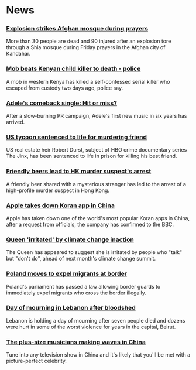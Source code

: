 # News
### [Explosion strikes Afghan mosque during prayers](https://www.bbc.com/news/world-asia-58925863)
More than 30 people are dead and 90 injured after an explosion tore through a Shia mosque during Friday prayers in the Afghan city of Kandahar.
### [Mob beats Kenyan child killer to death - police](https://www.bbc.com/news/world-africa-58923592)
A mob in western Kenya has killed a self-confessed serial killer who escaped from custody two days ago, police say.
### [Adele's comeback single: Hit or miss?](https://www.bbc.com/news/entertainment-arts-58910034)
After a slow-burning PR campaign, Adele's first new music in six years has arrived.
### [US tycoon sentenced to life for murdering friend](https://www.bbc.com/news/world-us-canada-58919749)
US real estate heir Robert Durst, subject of HBO crime documentary series The Jinx, has been sentenced to life in prison for killing his best friend.
### [Friendly beers lead to HK murder suspect's arrest](https://www.bbc.com/news/world-asia-china-58922006)
A friendly beer shared with a mysterious stranger has led to the arrest of a high-profile murder suspect in Hong Kong.
### [Apple takes down Koran app in China](https://www.bbc.com/news/technology-58921230)
Apple has taken down one of the world's most popular Koran apps in China, after a request from officials, the company has confirmed to the BBC.
### [Queen 'irritated' by climate change inaction](https://www.bbc.com/news/uk-58923924)
The Queen has appeared to suggest she is irritated by people who "talk" but "don't do", ahead of next month's climate change summit.
### [Poland moves to expel migrants at border](https://www.bbc.com/news/world-europe-58921310)
Poland's parliament has passed a law allowing border guards to immediately expel migrants who cross the border illegally.
### [Day of mourning in Lebanon after bloodshed](https://www.bbc.com/news/world-middle-east-58921314)
Lebanon is holding a day of mourning after seven people died and dozens were hurt in some of the worst violence for years in the capital, Beirut.
### [The plus-size musicians making waves in China](https://www.bbc.com/news/world-asia-china-58495677)
Tune into any television show in China and it's likely that you'll be met with a picture-perfect celebrity.
